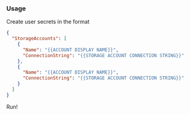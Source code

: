### Usage
Create user secrets in the format

```json
{
  "StorageAccounts": [
    {
      "Name": "{{ACCOUNT DISPLAY NAME}}",
      "ConnectionString": "{{STORAGE ACCOUNT CONNECTION STRING}}"
    },
    {
      "Name": "{{ACCOUNT DISPLAY NAME}}",
      "ConnectionString": "{{STORAGE ACCOUNT CONNECTION STRING}}"
    }
  ]
}
```
Run!